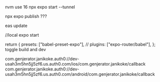 
nvm use 16
npx expo start --tunnel

npx expo publish  ???

eas update

//local
expo start

return {
presets: ["babel-preset-expo"],
// plugins: ["expo-router/babel"],
};
toggle build and dev

com.genjerator.janikoke.auth0://dev-usah3m5hn5jj5zf6.us.auth0.com/ios/com.genjerator.janikoke/callback
com.genjerator.janikoke.auth0://dev-usah3m5hn5jj5zf6.us.auth0.com/android/com.genjerator.janikoke/callback